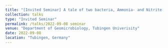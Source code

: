 ```yaml
---
title: "[Invited Seminar] A tale of two bacteria, Ammonia- and Nitrite-oxidizing bacteria (AOB and NOB)"
collection: talks
type: "Invited Seminar"
permalink: /talks/2022-09-08 seminar
venue: "Department of Geomicrobiology, Tubingen Univerisity"
date: 2022-09-08
location: "Tubingen, Germany"
---
```



